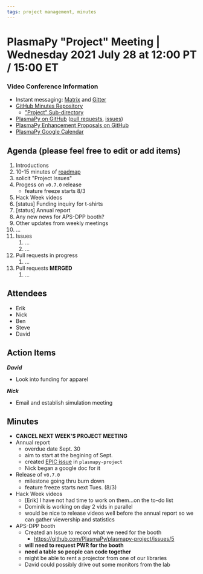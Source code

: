 ```yaml
---
tags: project management, minutes
---
```


# PlasmaPy "Project" Meeting | Wednesday 2021 July 28 at 12:00 PT / 15:00 ET

### Video Conference Information
* Instant messaging: [Matrix](https://element.im/app/#/room/#plasmapy:openastronomy.org) and [Gitter](https://gitter.im/PlasmaPy/Lobby)
* [GitHub Minutes Repository](https://github.com/PlasmaPy/plasmapy-project/tree/master/minutes)
    * ["Project" Sub-directory](https://github.com/PlasmaPy/plasmapy-project/tree/master/minutes/_project)
* [PlasmaPy on GitHub](https://github.com/PlasmaPy/plasmapy) ([pull requests](https://github.com/PlasmaPy/plasmapy/pulls), [issues](https://github.com/PlasmaPy/plasmapy/issues))
* [PlasmaPy Enhancement Proposals on GitHub](https://github.com/PlasmaPy/PlasmaPy-PLEPs)
* [PlasmaPy Google Calendar](https://calendar.google.com/calendar?cid=bzVsb3ZkcW0zaWxsam00ZTlrMDd2cmw5bWdAZ3JvdXAuY2FsZW5kYXIuZ29vZ2xlLmNvbQ)

## Agenda (please feel free to edit or add items)

1. Introductions
2. 10-15 minutes of [roadmap](https://hackmd.io/@plasmapy/ry0mmnj6v)
3. solicit "Project Issues"
4. Progess on `v0.7.0` release
    * feature freeze starts 8/3
5. Hack Week videos
6. [status] Funding inquiry for t-shirts
7. [status] Annual report
8. Any new news for APS-DPP booth?
9. Other updates from weekly meetings
10. ...
11. Issues
    1. ...
    2. ...
12. Pull requests in progress 
    1. ...
13. Pull requests **MERGED**
    1. ...

## Attendees

* Erik
* Nick
* Ben
* Steve
* David

## Action Items

***David***
* Look into funding for apparel

***Nick***
* Email and establish simulation meeting

## Minutes

* **CANCEL NEXT WEEK'S PROJECT MEETING**
* Annual report
    * overdue date Sept. 30
    * aim to start at the begining of Sept.
    * created [EPIC issue](https://github.com/PlasmaPy/plasmapy-project/issues/4) in `plasmapy-project` 
    * Nick began a google doc for it
* Release of `v0.7.0`
    * milestone going thru burn down
    * feature freeze starts next Tues. (8/3)
* Hack Week videos
    * [Erik] I have not had time to work on them...on the to-do list
    * Dominik is working on day 2 vids in parallel
    * would be nice to release videos well before the annual report so we can gather viewership and statistics
* APS-DPP booth
    * Created an Issue to record what we need for the booth
        * https://github.com/PlasmaPy/plasmapy-project/issues/5
    * **will need to request PWR for the booth**
    * **need a table so people can code together**
    * might be able to rent a projector from one of our libraries
    * David could possibly drive out some monitors from the lab
